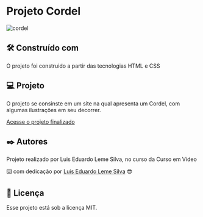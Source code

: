 
# Projeto Cordel

![cordel](https://github.com/Luislemesilva/projeto_cordel/assets/137091295/11543111-27fe-47ec-9d6f-2c0849b54b7e)

 


## 🛠️ Construído com

O projeto foi construido a partir das tecnologias HTML e CSS 



## 💻 Projeto

O projeto se consinste em um site na qual apresenta um Cordel, com algumas ilustrações em seu decorrer.

[Acesse o projeto finalizado](https://luislemesilva.github.io/projeto_cordel/)

  


## ✒️ Autores

Projeto realizado por Luis Eduardo Leme Silva, no curso da Curso em Video

⌨️ com dedicação por [Luis Eduardo Leme Silva](https://gist.github.com/Luislemesilva) 😎




## :memo: Licença

Esse projeto está sob a licença MIT.
